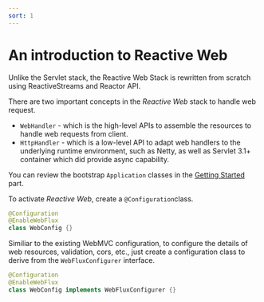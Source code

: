 ```yaml
---
sort: 1
---
```


# An introduction to Reactive Web

Unlike the Servlet stack, the Reactive Web Stack is rewritten from scratch using ReactiveStreams and Reactor API.

There are two important concepts in the *Reactive Web*  stack to handle web request.

* `WebHandler` - which is the high-level APIs to assemble the  resources to handle web requests from client.
* `HttpHandler` - which is a low-level API to adapt web handlers to the underlying runtime environment, such as Netty, as well as Servlet 3.1+ container which did provide async capability.

You can review the bootstrap `Application` classes in the [Getting Started](../start) part.

To activate *Reactive Web*, create a `@Configuration`class.

```java
@Configuration
@EnableWebFlux
class WebConfig {}
```
Similiar to the existing WebMVC configuration, to configure the details of web resources, validation, cors,  etc., just create a configuration class to derive  from the  `WebFluxConfigurer` interface.

```java
@Configuration
@EnableWebFlux
class WebConfig implements WebFluxConfigurer {}
````